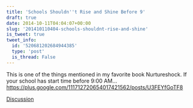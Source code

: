 ```yaml
---
title: 'Schools Shouldn''t Rise and Shine Before 9'
draft: true
date: 2014-10-11T04:04:07+00:00
slug: '201410110404-schools-shouldnt-rise-and-shine'
is_tweet: true
tweet_info:
  id: '520681202684944385'
  type: 'post'
  is_thread: False
---
```




This is one of the things mentioned in my favorite book Nurtureshock. If your school has start time before 9:00 AM… <https://plus.google.com/111712720654017421562/posts/U3FEYfGoTF8>

[Discussion](https://x.com/sytelus/status/520681202684944385)
